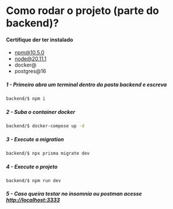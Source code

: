 # Como rodar o projeto (parte do backend)?

#### Certifique der ter instalado

- npm@10.5.0
- node@20.11.1
- docker@
- postgres@16

##### 1 - Primeiro abra um terminal dentro da pasta backend e escreva

```bash
backend/$ npm i
```

##### 2 - Suba o container docker

```bash
backend/$ docker-compose up -d
```

##### 3 - Execute a migration

```bash
backend/$ npx prisma migrate dev
```

##### 4 - Execute o projeto

```bash
backend/$ npm run dev
```

##### 5 - Caso queira testar no insomnia ou postman acesse [http://localhost:3333](http://localhost:3333)
